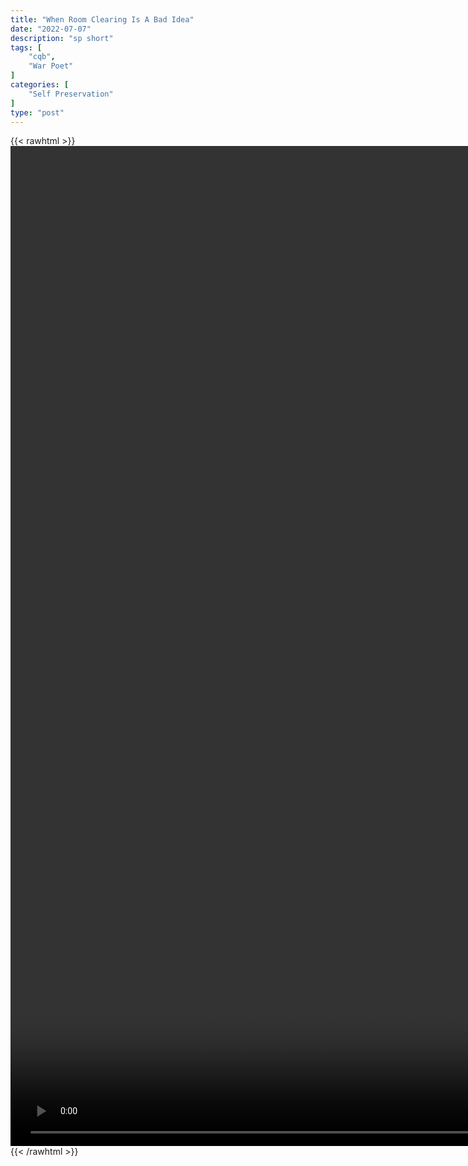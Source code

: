```yaml
---
title: "When Room Clearing Is A Bad Idea"
date: "2022-07-07"
description: "sp short"
tags: [
    "cqb",
    "War Poet"
]
categories: [
    "Self Preservation"
]
type: "post"
---
```

{{< rawhtml >}}
    <video style="height:40vh;width:auto" overflow="hidden" controls>
        <source src="https://clips.dev00ps.com/self-preservation/Why%20Room%20Clearing%20is%20a%20BAD%20IDEA.mp4" type="video/mp4"> 
    </video>
{{< /rawhtml >}}

